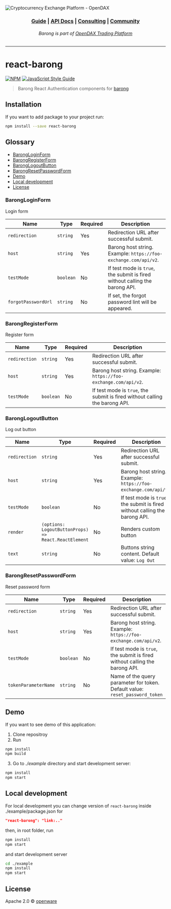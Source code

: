 ![Cryptocurrency Exchange Platform - OpenDAX](https://github.com/openware/meta/raw/main/images/github_opendax.png)

<h3 align="center">
<a href="https://www.openware.com/sdk">Guide</a> <span>&vert;</span>
<a href="https://www.openware.com/sdk/api.html">API Docs</a> <span>&vert;</span>
<a href="https://www.openware.com/">Consulting</a> <span>&vert;</span>
<a href="https://t.me/peatio">Community</a>
</h3>
<h6 align="center">Barong is part of <a href="https://github.com/openware/opendax">OpenDAX Trading Platform</a></h6>

---

# react-barong

[![NPM](https://img.shields.io/npm/v/react-barong.svg)](https://www.npmjs.com/package/react-barong) [![JavaScript Style Guide](https://img.shields.io/badge/code_style-standard-brightgreen.svg)](https://standardjs.com)

> Barong React Authentication components for [barong](https://github.com/openware/barong)

## Installation

If you want to add package to your project run:

```bash
npm install --save react-barong
```

## Glossary

-   [BarongLoginForm](#BarongLoginForm)
-   [BarongRegisterForm](#BarongRegisterForm)
-   [BarongLogoutButton](#BarongLogoutButton)
-   [BarongResetPasswordForm](#BarongResetPasswordForm)
-   [Demo](#Demo)
-   [Local development](#Local-development)
-   [License](#License)

### BarongLoginForm

Login form

| Name                | Type      | Required | Description                                                                 |
| ------------------- | --------- | -------- | --------------------------------------------------------------------------- |
| `redirection`       | `string`  | Yes      | Redirection URL after successful submit.                                    |
| `host`              | `string`  | Yes      | Barong host string. Example: `https://foo-exchange.com/api/v2`.             |
| `testMode`          | `boolean` | No       | If test mode is `true`, the submit is fired without calling the barong API. |
| `forgotPasswordUrl` | `string`  | No       | If set, the forgot password lint will be appeared.                          |

### BarongRegisterForm

Register form

| Name          | Type      | Required | Description                                                                 |
| ------------- | --------- | -------- | --------------------------------------------------------------------------- |
| `redirection` | `string`  | Yes      | Redirection URL after successful submit.                                    |
| `host`        | `string`  | Yes      | Barong host string. Example: `https://foo-exchange.com/api/v2`.             |
| `testMode`    | `boolean` | No       | If test mode is `true`, the submit is fired without calling the barong API. |

### BarongLogoutButton

Log out button

| Name          | Type                                                 | Required | Description                                                                 |
| ------------- | ---------------------------------------------------- | -------- | --------------------------------------------------------------------------- |
| `redirection` | `string`                                             | Yes      | Redirection URL after successful submit.                                    |
| `host`        | `string`                                             | Yes      | Barong host string. Example: `https://foo-exchange.com/api/v2`.             |
| `testMode`    | `boolean`                                            | No       | If test mode is `true`, the submit is fired without calling the barong API. |
| `render`      | `(options: LogoutButtonProps) => React.ReactElement` | No       | Renders custom button                                                       |
| `text`        | `string`                                             | No       | Buttons string content. Default value: `Log Out`                            |

### BarongResetPasswordForm

Reset password form

| Name                 | Type      | Required | Description                                                                  |
| -------------------- | --------- | -------- | ---------------------------------------------------------------------------- |
| `redirection`        | `string`  | Yes      | Redirection URL after successful submit.                                     |
| `host`               | `string`  | Yes      | Barong host string. Example: `https://foo-exchange.com/api/v2`.              |
| `testMode`           | `boolean` | No       | If test mode is `true`, the submit is fired without calling the barong API.  |
| `tokenParameterName` | `string`  | No       | Name of the query parameter for token. Default value: `reset_password_token` |

## Demo

If you want to see demo of this application:

1. Clone repositroy
2. Run

```bash
npm install
npm build
```

3. Go to _./example_ directory and start development server:

```bash
npm install
npm start
```

## Local development

For local development you can change version of `react-barong` inside ./example/package.json for

```json
"react-barong": "link:.."
```

then, in root folder, run

```bash
npm install
npm start
```

and start development server

```bash
cd ./example
npm install
npm start
```

## License

Apache 2.0 © [openware](https://github.com/openware)
